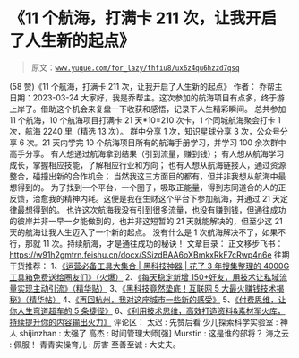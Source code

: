 # 《11 个航海，打满卡 211 次，让我开启了人生新的起点》

> 原文：[`www.yuque.com/for_lazy/thfiu8/ux6z4qu6hzzd7qsq`](https://www.yuque.com/for_lazy/thfiu8/ux6z4qu6hzzd7qsq)

<ne-h2 id="527e4e30" data-lake-id="527e4e30"><ne-heading-ext><ne-heading-anchor></ne-heading-anchor><ne-heading-fold></ne-heading-fold></ne-heading-ext><ne-heading-content><ne-text id="u18a43222">(58 赞)《11 个航海，打满卡 211 次，让我开启了人生新的起点》</ne-text></ne-heading-content></ne-h2> <ne-p id="u7401cf21" data-lake-id="u7401cf21"><ne-text id="uef88ed65">作者： 乔帮主</ne-text></ne-p> <ne-p id="u5231b7d6" data-lake-id="u5231b7d6"><ne-text id="ufb639d9e">日期：2023-03-24</ne-text></ne-p> <ne-p id="u44c28187" data-lake-id="u44c28187"><ne-text id="u36cad75d">大家好，我是乔帮主。这次参加的航海项目有点多，终于游上岸了。借助这个机会来复盘一下收获和感悟，记录下人生精彩瞬间。</ne-text></ne-p> <ne-p id="u243203eb" data-lake-id="u243203eb"><ne-text id="ud2aa1405" ne-bold="true">总共参加 11 个航海，10 个航海项目打满卡 21 天*10=210 次卡，1 个同城航海聚会打卡 1 次，航海 2240 里（精选 13 次）。</ne-text></ne-p> <ne-p id="u0f9ccddd" data-lake-id="u0f9ccddd"><ne-text id="u2bab3887" ne-bold="true">群中分享 1 次，知识星球分享 3 次，公众号分享 6 次。21 天内学完 10 个航海项目所有的航海手册学习，并学习 100 余次群中高手分享。</ne-text></ne-p> <ne-p id="u845a7aa1" data-lake-id="u845a7aa1"><ne-text id="u41939537">有人想通过航海拿到结果（引到流量，赚到钱）；</ne-text></ne-p> <ne-p id="u512c4c0b" data-lake-id="u512c4c0b"><ne-text id="u862efaab">有人想从航海学习成长，掌握相应技能，了解相应行业和方向；</ne-text></ne-p> <ne-p id="u98a3355d" data-lake-id="u98a3355d"><ne-text id="u40e9c860">也有人想从航海链接人，通过资源整合，碰撞出新的合作机会；</ne-text></ne-p> <ne-p id="u9b1873b4" data-lake-id="u9b1873b4"><ne-text id="u8f11c358">当然我这三方面目的都有，但并非我想从航海中最想得到的。</ne-text></ne-p> <ne-p id="u1c5cec95" data-lake-id="u1c5cec95"><ne-text id="u0d32de41" ne-bold="true">为了找到一个平台，一个圈子，吸取正能量，得到志同道合的人的正反馈，治愈我的精神内耗。这便是我在生财这个平台下参加航海，并通过 21 天定律最想得到的。</ne-text></ne-p> <ne-p id="ud2213cbb" data-lake-id="ud2213cbb"><ne-text id="u8efb5c5e">也许这次航海我没有引到很多流量，也没有赚到钱，但通往成功的彼岸并非一早一夕能做到的，也并非这短暂的 21 天就能解决的，但至少这 21 天的航海让我人生迈入了一个新的起点。</ne-text></ne-p> <ne-p id="u9e0fcb5b" data-lake-id="u9e0fcb5b"><ne-text id="u542395b0" ne-bold="true">没有什么是 1 次航海解决不了，如果不行，那就 11 次。持续航海，才是通往成功的秘诀！</ne-text></ne-p> <ne-p id="ub4642aa8" data-lake-id="ub4642aa8"><ne-text id="u58cf9158" ne-bold="true">文章目录：</ne-text></ne-p> <ne-quote id="u9aa04aee" data-lake-id="u9aa04aee"><ne-p id="u821427dc" data-lake-id="u821427dc"><ne-text id="ucd421780" ne-bold="true">正文移步飞书：</ne-text></ne-p> <ne-p id="u7de934e5" data-lake-id="u7de934e5">[<ne-text id="u30e4a2e2">https://w91h2gmtrn.feishu.cn/docx/SSizdBAA6oXBmkxRkF7cRwp4n6e</ne-text>](https://w91h2gmtrn.feishu.cn/docx/SSizdBAA6oXBmkxRkF7cRwp4n6e)</ne-p> <ne-hole id="ub0ff6adc" data-lake-id="ub0ff6adc"><ne-card data-card-name="hr" data-card-type="block" id="IbzkW" data-event-boundary="card"><ne-p id="u11c34ed8" data-lake-id="u11c34ed8"><ne-text id="uaf8da61b" ne-bold="true">往期干货推荐：</ne-text></ne-p> <ne-p id="u50a074b4" data-lake-id="u50a074b4"><ne-text id="u1c9c3c40">1、</ne-text>[<ne-text id="ud38ffd57">《运营必备工具大集合 | 黑科技神器 | 花了 3 年搜集整理的 4000G 工具箱免费送给圈友们》（火爆）</ne-text>](https://wx.zsxq.com/dweb2/index/topic_detail/181422482248122)</ne-p> <ne-p id="ud9eb0c17" data-lake-id="ud9eb0c17"><ne-text id="ue61fed23">2、</ne-text>[<ne-text id="u7f3d7c9f">《每天稳定新增 150+好友，用技术让私域流量实现主动引流》（精华贴）</ne-text>](https://wx.zsxq.com/dweb2/index/topic_detail/584158111451544)</ne-p> <ne-p id="u81ba9856" data-lake-id="u81ba9856"><ne-text id="u96a5475b">3、</ne-text>[<ne-text id="ufed3b2d1">《黑科技竟然垫底！互联网 5 大最火赚钱技术揭秘》（精华帖）</ne-text>](https://wx.zsxq.com/dweb2/index/topic_detail/584141142218154)</ne-p> <ne-p id="u2dd5f188" data-lake-id="u2dd5f188"><ne-text id="u42bbc1fb">4、</ne-text>[<ne-text id="ue9d19463">《再回杭州，我对这座城市一些新的感受》</ne-text>](https://wx.zsxq.com/dweb2/index/topic_detail/412818848118418)</ne-p> <ne-p id="uc1667032" data-lake-id="uc1667032"><ne-text id="u9ab6adb8">5、</ne-text>[<ne-text id="u29ea5f0d">《付费思维，让你人生弯道超车的 5 条捷径》</ne-text>](https://wx.zsxq.com/dweb2/index/topic_detail/181584518418452)</ne-p> <ne-p id="ue0588ce4" data-lake-id="ue0588ce4"><ne-text id="u9de4d886">6、</ne-text>[<ne-text id="uc3e9892d">《利用技术思维，高效打造资料&素材军火库，持续提升你的内容输出火力》</ne-text>](https://wx.zsxq.com/dweb2/index/topic_detail/181588224554542)</ne-p> <ne-hole id="u28247c90" data-lake-id="u28247c90"><ne-card data-card-name="hr" data-card-type="block" id="tuOyv" data-event-boundary="card"><ne-p id="uceef875a" data-lake-id="uceef875a"><ne-text id="uffab60b6">评论区：</ne-text></ne-p> <ne-p id="uab0a5360" data-lake-id="uab0a5360"><ne-text id="u80311685">太迟 : 先赞后看</ne-text> <ne-text id="ud819312f">少儿探索科学实验室 : 神人</ne-text> <ne-text id="u33d9c887">shijinzhan : 太强了</ne-text> <ne-text id="u878e37b8">高杰 : 时间管理大师[强]</ne-text> <ne-text id="u74e86da3">Murstin : 这是谁的部将？</ne-text> <ne-text id="u3bfd09c9">海之云 : 佩服！</ne-text> <ne-text id="u70a6241f">青青实操育儿 : 厉害</ne-text> <ne-text id="ud213fccf">至善至诚 : 大丈夫。</ne-text></ne-p></ne-card></ne-hole></ne-card></ne-hole></ne-quote>